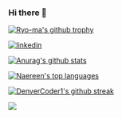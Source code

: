 ### Hi there 👋

<!--
**birkan-borazan/birkan-borazan** is a ✨ _special_ ✨ repository because its `README.md` (this file) appears on your GitHub profile.

Here are some ideas to get you started:

- 🔭 I’m currently working on ...
- 🌱 I’m currently learning ...
- 👯 I’m looking to collaborate on ...
- 🤔 I’m looking for help with ...
- 💬 Ask me about ...
- 📫 How to reach me: ...
- 😄 Pronouns: ...
- ⚡ Fun fact: ...
-->
[![Ryo-ma's github trophy](https://github-profile-trophy.vercel.app/?username=birkan-borazan&row=1)](https://github.com/ryo-ma/github-profile-trophy)

[![linkedin](https://img.shields.io/badge/Linkedin-000000?style=for-the-badge&logo=Linkedin&logoColor=white)](https://www.linkedin.com/in/birkan-borazan/)

[![Anurag's github stats](https://github-readme-stats.vercel.app/api?username=birkan-borazan&show_icons=true&theme=blue-green)](https://github.com/anuraghazra/github-readme-stats)

[![Naereen's top languages](https://github-readme-stats.vercel.app/api/top-langs/?username=birkan-borazan&theme=blue-green)](https://github.com/anuraghazra/github-readme-stats)

[![DenverCoder1's github streak](https://github-readme-streak-stats.herokuapp.com/?user=birkan-borazan&theme=blue-green)](https://github.com/DenverCoder1/github-readme-streak-stats)

![](https://komarev.com/ghpvc/?username=birkan-borazan&color=green)
